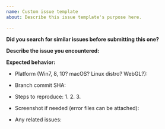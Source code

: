 ```yaml
---
name: Custom issue template
about: Describe this issue template's purpose here.

---
```


**Did you search for similar issues before submitting this one?**

**Describe the issue you encountered:**

**Expected behavior:**

- Platform (Win7, 8, 10? macOS? Linux distro? WebGL?):

- Branch commit SHA:

- Steps to reproduce:
    1.
    2.
    3.

- Screenshot if needed (error files can be attached):

- Any related issues:
